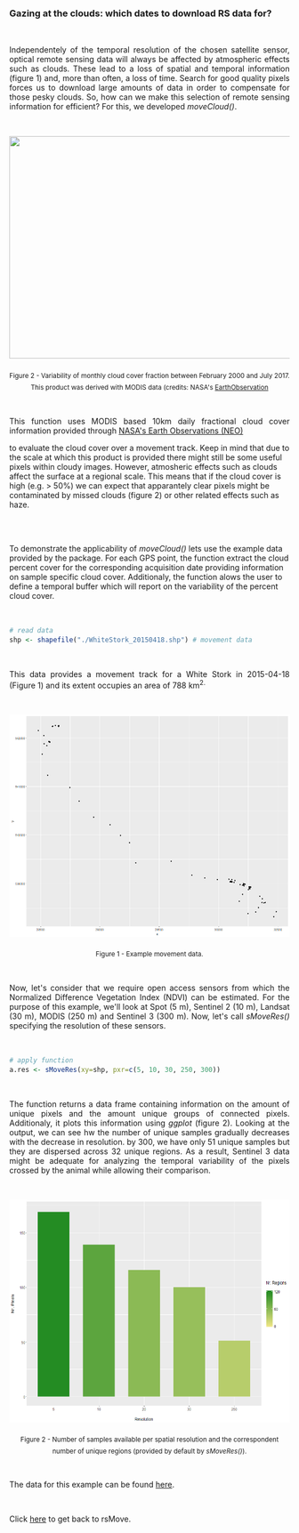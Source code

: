 ### Gazing at the clouds: which dates to download RS data for?

<br>

<p align="justify">
Independentely of the temporal resolution of the chosen satellite sensor, optical remote sensing data will always be affected by atmospheric effects such as clouds. These lead to a loss of spatial and temporal information (figure 1) and, more than often, a loss of time. Search for good quality pixels forces us to download large amounts of data in order to compensate for those pesky clouds. So, how can we make this selection of remote sensing information for efficient? For this, we developed <i>moveCloud()</i>. 
</p> 

<br>

<p align="center"><img width="600" height="400" src="https://github.com/RRemelgado/README_data/blob/master/rsMove/MODAL2_M_CLD_FR.gif"></p>

<p align="center"><sub>Figure 2 - Variability of monthly cloud cover fraction between February 2000 and July 2017. This product was derived with MODIS data (credits: NASA's <a href="https://earthobservatory.nasa.gov/GlobalMaps/view.php?d1=MODAL2_M_CLD_FR">EarthObservation</a></sub></p>

<br>

<p align="justify">
This function uses MODIS based 10km daily fractional cloud cover information provided through <a href="https://neo.sci.gsfc.nasa.gov/view.php?datasetId=MODAL2_D_CLD_FR&date=2017-06-01">NASA's Earth Observations (NEO)</a></sub></p> to evaluate the cloud cover over a movement track. Keep in mind that due to the scale at which this product is provided there might still be some useful pixels within cloudy images. However, atmosheric effects such as clouds affect the surface at a regional scale. This means that if the cloud cover is high (e.g. > 50%) we can expect that apparantely clear pixels might be contaminated by missed clouds (figure 2) or other related effects such as haze.
</p> 

<br>

<br>

To demonstrate the applicability of <i>moveCloud()</i> lets use the example data provided by the package.
For each GPS point, the function extract the cloud percent cover for the corresponding acquisition date providing information on sample specific cloud cover. Additionaly, the function alows the user to define a temporal buffer which will report on the variability of the percent cloud cover. 
</p> 

<br>

```R
# read data
shp <- shapefile("./WhiteStork_20150418.shp") # movement data
```

<br>

<p align="justify">
This data provides a movement track for a White Stork in 2015-04-18 (Figure 1) and its extent occupies an area of 788 km<sup>2.
</p> 

<br>

<p align="center"><img width="600" height="400" src="https://github.com/RRemelgado/README_data/blob/master/rsMove/Figure-1_Example-6.png"></p>

<p align="center"><sub>Figure 1 - Example movement data</b>.</sub></p>

<br>

<p align="justify">
Now, let's consider that we require open access sensors from which the Normalized Difference Vegetation Index (NDVI) can be estimated. For the purpose of this example, we'll look at Spot (5 m), Sentinel 2 (10 m), Landsat (30 m), MODIS (250 m) and Sentinel 3 (300 m). Now, let's call <i>sMoveRes()</i> specifying the resolution of these sensors.
</p> 

<br>

```R
# apply function
a.res <- sMoveRes(xy=shp, pxr=c(5, 10, 30, 250, 300))
```
<br>


<p align="justify">
The function returns a data frame containing information on the amount of unique pixels and the amount unique groups of connected pixels. Additionaly, it plots this information using <i>ggplot</i> (figure 2). Looking at the output, we can see hw the number of unique samples gradually decreases with the decrease in resolution. by 300, we have only 51 unique samples but they are dispersed across 32 unique regions. As a result, Sentinel 3 data might be adequate for analyzing the temporal variability of the pixels crossed by the animal while allowing their comparison.
</p> 

<br>

<p align="center"><img width="600" height="400" src="https://github.com/RRemelgado/README_data/blob/master/rsMove/Figure-2_Example-6.png"></p>

<p align="center"><sub>Figure 2 - Number of samples available per spatial resolution and the correspondent number of unique regions (provided by default by <i>sMoveRes()</i>).</sub></p>

<br>

The data for this example can be found <a href="https://github.com/RRemelgado/README_data/blob/master/rsMove/Example_4.zip">here</a>.

<br>

Click  <a href="https://github.com/RRemelgado/rsMove/">here</a> to get back to rsMove.

<br>
